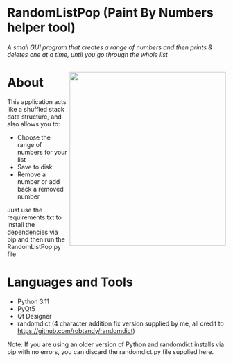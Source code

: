 # RandomListPop (Paint By Numbers helper tool)
###### A small GUI program that creates a range of numbers and then prints & deletes one at a time, until you go through the whole list
<img align="right" width="360" height="400" src="https://user-images.githubusercontent.com/78707594/212501788-9f68a3b4-4f74-43a2-a030-dc257a67191e.png">

# About
This application acts like a shuffled stack data structure, and also allows you to:
- Choose the range of numbers for your list
- Save to disk 
- Remove a number or add back a removed number

Just use the requirements.txt to install the dependencies via pip and then run the RandomListPop.py file

# Languages and Tools
- Python 3.11
- PyQt5
- Qt Designer
- randomdict (4 character addition fix version supplied by me, all credit to https://github.com/robtandy/randomdict)

Note: If you are using an older version of Python and randomdict installs via pip with no errors, you can discard the randomdict.py file supplied here.
